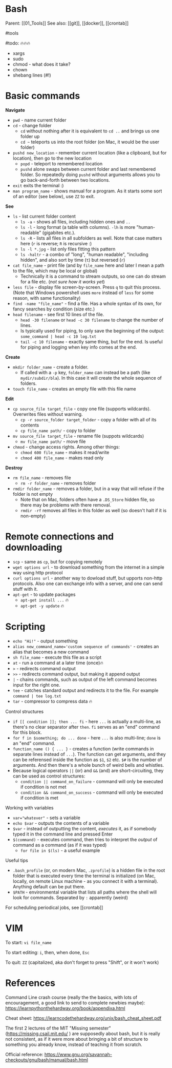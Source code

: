 # Bash

Parent: [[01_Tools]]
See also: [[git]], [[docker]], [[crontab]]

#tools

#todo: 🔥🔥🔥
* xargs
* sudo
* chmod - what does it take?
* chown
* shebang lines (#!)

# Basic commands

**Navigate**
* `pwd` - name current folder
* `cd` - change folder
    * `cd` without nothing after it is equivalent to `cd ..` and brings us one folder up
    * `cd ~` teleports us into the root folder (on Mac, it would be the user folder)
* `pushd new_location` - remember current location (like a clipboard, but for location), then go to the new location
    * `popd` - teleport to remembered location
    * `pushd` alone swaps between current folder and last remembered folder. So repeatedly doing `pushd` without arguments allows you to go back-and-forth between two locations. 
* `exit` exits the terminal :)
* `man program_name` - shows manual for a program.  As it starts some sort of an editor (see below), use `ZZ` to exit.

**See**
* `ls` - list current folder content
    * `ls -a` - shows all files, including hidden ones and `..`
    * `ls -l` - long format (a table with columns). `-lh` is more "human-readable" (gigabites etc.).
    * `ls -R` - lists all files in all subfolders as well. Note that case matters here (`r` is reverse; `R` is recursive :)
    * `ls -l *.jpg` - list only files fitting this pattern
    * `ls -haltr` - a combo of "long", "human readable", "including hidden", and also sort by time (`t`) but reversed (`r`) 
* `cat file_name` - print file (and by `file_name` here and later I mean a path to the file, which may be local or global)
    * Technically it is a command to stream outputs, so one can do stream for a file etc. (_not sure how it works yet_)
* `less file` - display file screen-by-screen. Press `q` to quit this process. (Note that Windows powershell uses `more` instead of `less` for some reason, with same functionality)
* `find -name "file_name"` - find a file. Has a whole syntax of its own, for fancy searches by condition (size etc.)
* `head filename` - see first 10 lines of the file. 
    * `head -30 filename` or `head -c 30 filename` to change the number of lines. 
    * Is typically used for piping, to only save the beginning of the output: `some_command | head -c 10 log.txt`
    * `tail -c 10 filename` - exactly same thing, but for the end. Is useful for piping and logging when key info comes at the end.

**Create**
* `mkdir folder_name` - create a folder. 
    * If called with a `-p` key, `folder_name` can instead be a path (like `mydir/subdir/bla`). In this case it will create the whole sequence of folders.
* `touch file_name` - creates an empty file with this file name

**Edit**
* `cp source_file target_file` - copy one file (supports wildcards). Overwrites files without warning.
    * `cp -r source_folder target_folder` - copy a folder with all of its contents
    * `cp file_name path/` - copy to folder
* `mv source_file target_file` - rename file (suppots wildcards)
    * `mv file_name path/` - move file
* `chmod` - change access rights. Among other things:
    * `chmod 600 file_name` - makes it read/write
    * `chmod 400 file_name` - makes read only

**Destroy**
* `rm file_name` - removes file
    * `rm -r folder_name` - removes folder
* `rmdir folder_name` - removes a folder, but in a way that will refuse if the folder is not empty 
    * Note that on Mac, folders often have a `.DS_Store` hidden file, so there may be problems with there removal.
    * `rmdir -rf` removes all files in this folder as well (so doesn't halt if it is non-empty)

# Remote connections and downloading

* `scp` - same as `cp`, but for copying remotely
* `wget options url` - to download something from the internet in a simple way using http protocol
* `curl options url` - another way to dowload stuff, but upports non-http protocols. Also one can exchange info with a server, and one can send stuff with it.
* `apt-get` - to update packages
    * `apt-get install ...` 🔥
    * `apt-get -y update` 🔥

# Scripting

* `echo "Hi!"` - output something
* `alias new_command_name='custom sequence of commands'` - creates an alias that becomes a new command
* `sh file_name` - execute this file as a script
* `at` - run a command at a later time (once)🔥
* `>` - redirects command output
* `>>` - redirects command output, but making it append output
* `|` - chains commands, such as output of the left command becomes input for the right one.
* `tee` - catches standard output and redirects it to the file. For example `command | tee log.txt`
* `tar` - compressor to compress data 🔥

Control structures
* `if [[ condition ]]; then ... fi` - here `...` is actually a multi-line, as there's no clear separator after `then`. `fi` serves as an "end" command for this block. 
* `for f in $something; do ... done`  - here `...` is also multi-line; `done` is an "end" command.
* `function_name () { ... }` - creates a function (write commands in separate lines instead of `...`). The function can get arguments, and they can be referensed inside the function as `$1`, `$2` etc. `$#` is the number of arguments. And then there's a whole bunch of weird bells and whistles.
* Because logical operators `||` (or) and `&&` (and) are short-circuiting, they can be used as control structures:
    * `condition || command_on_failure` - command will only be executed if condition is not met
    * `condition && command_on_success` - command will only be executed if condition is met

Working with variables
* `var="whatever"` - sets a variable
* `echo $var` - outputs the contents of a variable
* `$var` - instead of outputting the content, _executes_ it, as if somebody typed it in the command line and pressed Enter
* `$(command)` - executes command, then tries to interpret the _output_ of command as a command (as if it was typed)
    * `for file in $(ls)` - a useful example

Useful tips
* `.bash_profile` (or, on modern Mac, `.zprofile`)  is a hidden file in the root folder that is executed every time the terminal is initialized (on Mac, locally, on remote Linux machine - as you connect it with a terminal). Anything default can be put there.
* `$PATH` - environmental variable that lists all paths where the shell will look for commands. Separated by `:` apparently (weird)

For scheduling periodical jobs, see [[crontab]]

# VIM

To start: `vi file_name`

To start editing: `i`, then, when done, `Esc`

To quit: `ZZ` (capitalized, aka don't forget to press "Shift", or it won't work)

# References

Command Line crash course (really the the basics, with lots of encouragement, a good link to send to complete newbies maybe): https://learnpythonthehardway.org/book/appendixa.html

Cheat sheet: https://learncodethehardway.org/unix/bash_cheat_sheet.pdf

The first 2 lectures of the MIT "Missing semester" (https://missing.csail.mit.edu/ ) are supposedly about bash, but it is really not consistent, as if it were more about bringing a bit of structure to something you already know, instead of teaching it from scratch.

Official reference: https://www.gnu.org/savannah-checkouts/gnu/bash/manual/bash.html

